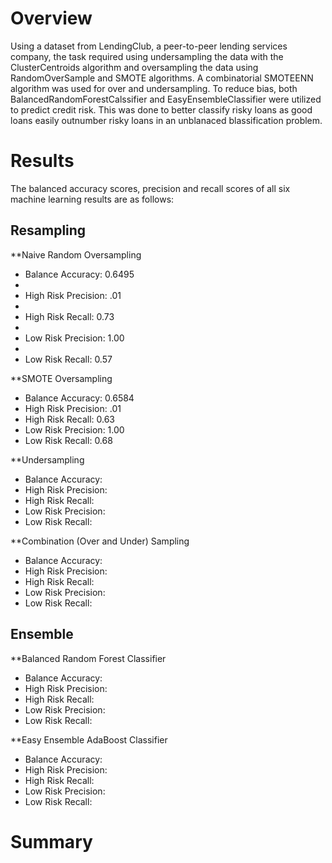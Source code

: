 # Overview

Using a dataset from LendingClub, a peer-to-peer lending services company, the task required using undersampling the data with the ClusterCentroids algorithm and oversampling the data using RandomOverSample and SMOTE algorithms.  A combinatorial SMOTEENN algorithm was used for over and undersampling. To reduce bias, both BalancedRandomForestCalssifier and EasyEnsembleClassifier were utilized to predict credit risk.  This was done to better classify risky loans as good loans easily outnumber risky loans in an unblanaced blassification problem.

# Results

The balanced accuracy scores, precision and recall scores of all six machine learning results are as follows:

## Resampling

**Naive Random Oversampling

* Balance Accuracy: 0.6495
* 
* High Risk Precision: .01
* 
* High Risk Recall: 0.73
* 
* Low Risk Precision: 1.00
* 
* Low Risk Recall: 0.57

**SMOTE Oversampling

* Balance Accuracy: 0.6584
* High Risk Precision: .01
* High Risk Recall: 0.63
* Low Risk Precision: 1.00
* Low Risk Recall: 0.68

**Undersampling

* Balance Accuracy: 
* High Risk Precision: 
* High Risk Recall: 
* Low Risk Precision: 
* Low Risk Recall: 

**Combination (Over and Under) Sampling

* Balance Accuracy: 
* High Risk Precision: 
* High Risk Recall: 
* Low Risk Precision: 
* Low Risk Recall: 

## Ensemble

**Balanced Random Forest Classifier

* Balance Accuracy: 
* High Risk Precision: 
* High Risk Recall: 
* Low Risk Precision: 
* Low Risk Recall: 

**Easy Ensemble AdaBoost Classifier

* Balance Accuracy: 
* High Risk Precision: 
* High Risk Recall: 
* Low Risk Precision: 
* Low Risk Recall: 

# Summary
